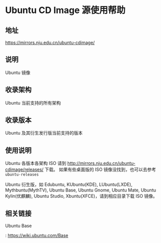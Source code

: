 # Ubuntu CD Image 源使用帮助

## 地址

<https://mirrors.nju.edu.cn/ubuntu-cdimage/>

## 说明

Ubuntu 镜像

## 收录架构

Ubuntu 当前支持的所有架构

## 收录版本

Ubuntu 及其衍生发行版当前支持的版本

## 使用说明

Ubuntu 各版本各架构 ISO 请到
<http://mirrors.nju.edu.cn/ubuntu-cdimage/releases/> 下载。
如果有些桌面版的 ISO 镜像没找到，也可以去参考
`ubuntu-releases` 

Ubuntu 衍生版，如 Edubuntu, KUbuntu(KDE), LUbuntu(LXDE),
Mythbuntu(MythTV), Ubuntu Base, Ubuntu Gnome, Ubuntu Mate, Ubuntu
Kylin(优麒麟), Ubuntu Studio, Xbuntu(XFCE)，请到相应目录下载 ISO 镜像。

## 相关链接

Ubuntu Base

:   <https://wiki.ubuntu.com/Base>
